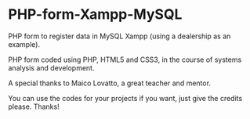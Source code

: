 # PHP-form-Xampp-MySQL
PHP form to register data in MySQL Xampp (using a dealership as an example).

PHP form coded using PHP, HTML5 and CSS3, in the course of systems analysis and development.

A special thanks to Maico Lovatto, a great teacher and mentor.

You can use the codes for your projects if you want, just give the credits please. Thanks! 
